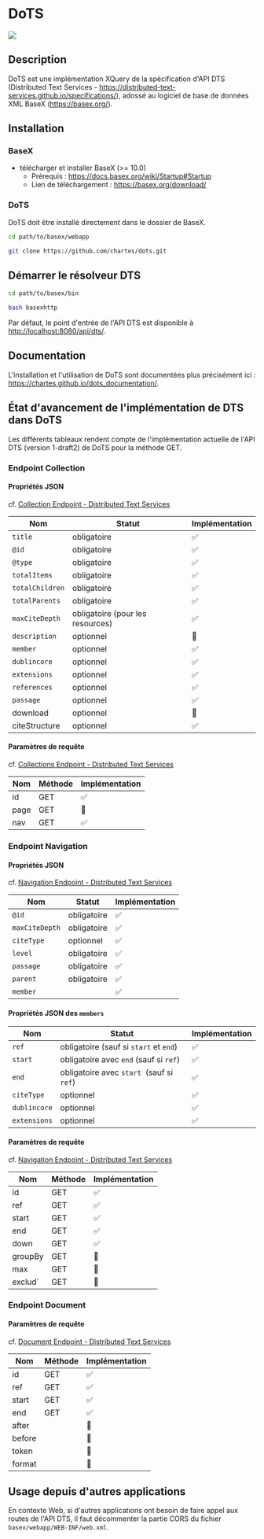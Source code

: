 # DoTS

![](https://img.shields.io/badge/BaseX-10+-red)

## Description

DoTS est une implémentation XQuery de la spécification d'API DTS (Distributed Text Services - <a href="https://distributed-text-services.github.io/specifications/" target="_blank">https://distributed-text-services.github.io/specifications/</a>), adossé au logiciel de base de données XML BaseX (<a href="https://basex.org/" target="_blank">https://basex.org/</a>).

## Installation

### BaseX

- télécharger et installer BaseX (>= 10.0)
  - Prérequis : https://docs.basex.org/wiki/Startup#Startup
  - Lien de téléchargement : https://basex.org/download/

### DoTS

DoTS doit être installé directement dans le dossier de BaseX.

```bash
cd path/to/basex/webapp
```

```bash
git clone https://github.com/chartes/dots.git
```

## Démarrer le résolveur DTS

```Bash
cd path/to/basex/bin
```

```Bash
bash basexhttp
```
Par défaut, le point d'entrée de l'API DTS est disponible à <a href="http://localhost:8080/api/dts/" target="_blank">http://localhost:8080/api/dts/</a>.

## Documentation

L'installation et l'utilisation de DoTS sont documentées plus précisément ici : https://chartes.github.io/dots_documentation/.

## État d'avancement de l'implémentation de DTS dans DoTS

Les différents tableaux rendent compte de l'implémentation actuelle de l'API DTS (version 1-draft2) de DoTS pour la méthode GET.

### Endpoint Collection

#### Propriétés JSON

cf. [Collection Endpoint - Distributed Text Services](https://distributed-text-services.github.io/specifications/versions/1-alpha/#collection-endpoint)

| Nom             | Statut                           | Implémentation |
| --------------- | -------------------------------- | -------------- |
| `title`         | obligatoire                      | ✅              |
| `@id`           | obligatoire                      | ✅              |
| `@type`         | obligatoire                      | ✅              |
| `totalItems`    | obligatoire                      | ✅              |
| `totalChildren` | obligatoire                      | ✅              |
| `totalParents`  | obligatoire                      | ✅              |
| `maxCiteDepth`  | obligatoire (pour les resources) | ✅              |
| `description`   | optionnel                        | 🚧             |
| `member`        | optionnel                        | ✅              |
| `dublincore`    | optionnel                        | ✅              |
| `extensions`    | optionnel                        | ✅              |
| `references`    | optionnel                        | ✅              |
| `passage`       | optionnel                        | ✅              |
| download        | optionnel                        | 🚧          |
| citeStructure   | optionnel                        | ✅             |

#### Paramètres de requête

cf. [Collections Endpoint - Distributed Text Services](https://distributed-text-services.github.io/specifications/versions/1-alpha/#uri-for-collection-endpoint-request)

| Nom  | Méthode | Implémentation |
| ---- | ------- | -------------- |
| id   | GET     | ✅              |
| page | GET     | 🚧             |
| nav  | GET     | ✅              |

### Endpoint Navigation

#### Propriétés JSON

cf. [Navigation Endpoint - Distributed Text Services](https://distributed-text-services.github.io/specifications/versions/1-alpha/#navigation-endpoint)

| Nom            | Statut      | Implémentation |
| -------------- | ----------- | -------------- |
| `@id`          | obligatoire | ✅              |
| `maxCiteDepth` | obligatoire | ✅              |
| `citeType`     | optionnel   | ✅              |
| `level`        | obligatoire | ✅              |
| `passage`      | obligatoire | ✅              |
| `parent`       | obligatoire | ✅              |
| `member`       |             | ✅              |

#### Propriétés JSON des `members`

| Nom          | Statut                                    | Implémentation |
| ------------ | ----------------------------------------- | -------------- |
| `ref`        | obligatoire (sauf si `start` et `end`)    | ✅              |
| `start`      | obligatoire avec `end` (sauf si `ref`)    | ✅              |
| `end`        | obligatoire avec `start`  (sauf si `ref`) | ✅              |
| `citeType`   | optionnel                                 | ✅              |
| `dublincore` | optionnel                                 | ✅              |
| `extensions` | optionnel                                 | ✅              |

#### Paramètres de requête

cf. [Navigation Endpoint - Distributed Text Services](https://distributed-text-services.github.io/specifications/versions/1-alpha/#uri-for-navigation-endpoint-requests)

| Nom     | Méthode | Implémentation |
| ------- | ------- | -------------- |
| id      | GET     | ✅              |
| ref     | GET     | ✅              |
| start   | GET     | ✅              |
| end     | GET     | ✅              |
| down    | GET     | ✅              |
| groupBy | GET     | 🚧             |
| max     | GET     | 🚧             |
| exclud` | GET     | 🚧             |

### Endpoint Document

#### Paramètres de requête

cf. [Document Endpoint - Distributed Text Services](https://distributed-text-services.github.io/specifications/versions/1-alpha/#document-endpoint)

| Nom    | Méthode | Implémentation |
| ------ | ------- | -------------- |
| id     | GET     | ✅              |
| ref    | GET     | ✅              |
| start  | GET     | ✅              |
| end    | GET     | ✅              |
| after  |         | 🚧             |
| before |         | 🚧             |
| token  |         | 🚧             |
| format |         | 🚧             |

## Usage depuis d'autres applications

En contexte Web, si d'autres applications ont besoin de faire appel aux routes de l'API DTS, il faut décommenter la partie CORS du fichier `basex/webapp/WEB-INF/web.xml`.